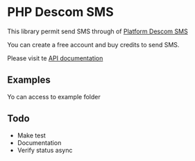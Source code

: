# PHP Descom SMS

This library permit send SMS through of [Platform Descom SMS](https://www.descomsms.com)

You can create a free account and buy credits to send SMS.

Please visit te [API documentation](https://api.descomsms.com)

## Examples

Yo can access to example folder

## Todo

* Make test
* Documentation
* Verify status async
